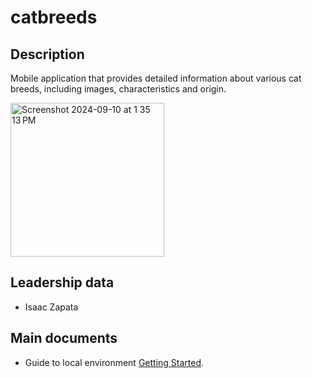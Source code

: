 # catbreeds

## Description
Mobile application that provides detailed information about various cat breeds, including images, characteristics and origin.

<img width="246" alt="Screenshot 2024-09-10 at 1 35 13 PM" src="https://github.com/user-attachments/assets/4de43101-ffbc-4ab7-98a7-9aab103f9110">

## Leadership data
* Isaac Zapata

## Main documents

* Guide to local environment [Getting Started](GETTINGSTARTED.md).
